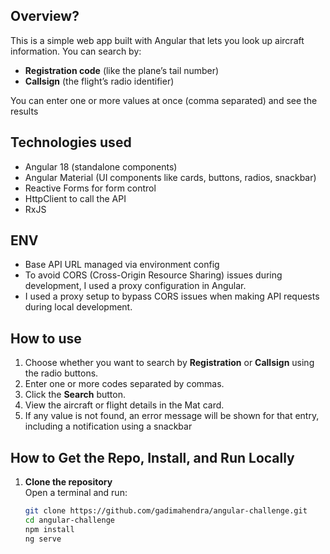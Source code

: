 
## Overview?

This is a simple web app built with Angular that lets you look up aircraft information. You can search by:

- **Registration code** (like the plane’s tail number)
- **Callsign** (the flight’s radio identifier)

You can enter one or more values at once (comma separated) and see the results 


## Technologies used

- Angular 18 (standalone components)
- Angular Material (UI components like cards, buttons, radios, snackbar)
- Reactive Forms for form control
- HttpClient to call the API
- RxJS

## ENV
- Base API URL managed via environment config
- To avoid CORS (Cross-Origin Resource Sharing) issues during development, I used a proxy configuration in Angular.
- I used a proxy setup to bypass CORS issues when making API requests during local development.


## How to use

1. Choose whether you want to search by **Registration** or **Callsign** using the radio buttons.
2. Enter one or more codes separated by commas.
3. Click the **Search** button.
4. View the aircraft or flight details in the Mat card.
5. If any value is not found, an error message will be shown for that entry, including a notification using a snackbar

## How to Get the Repo, Install, and Run Locally

1. **Clone the repository**  
   Open a terminal and run:
   ```bash
   git clone https://github.com/gadimahendra/angular-challenge.git
   cd angular-challenge
   npm install
   ng serve 



